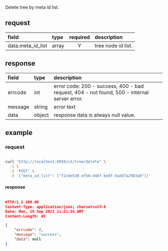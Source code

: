 Delete tree by meta id list.


## request

| field | type | required | description |
|:------|:------------|:---:|:----|
| data.meta_id_list | array | Y | tree node id list. |



## response

| field | type | description |
|:------|:----|:------------|
| errcode | int | error code: 200 - success, 400 - bad request, 404 - not found, 500 - internal server error.|
| message | string | error text |
| data | object | response data is always null value. |

## example

### request

```bash

curl "http://localhost:8850/v1/tree/delete" \
  -i \
  -X 'POST' \
  -d '{"meta_id_list": ["f2c8e530-efb0-446f-be8f-6add7a2983a0"]}'

```

#### response

```json

HTTP/1.1 200 OK
Content-Type: application/json; charset=utf-8
Date: Mon, 19 Sep 2022 11:21:54 GMT
Content-Length: 45

{
    "errcode": 0,
    "message": "success",
    "data": null
}

```

